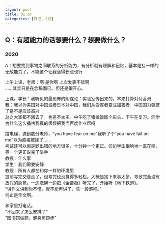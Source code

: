 ```yaml
---
layout: post
title: 01-30
categories: [日记, 1月]
---
```

## Q：有超能力的话想要什么？想要做什么？  

### 2020  
A：想要找到事物之间联系的分析能力，有分析就有理解和记忆，基本是挂一样的无敌能力了。不能这个让我活得长点也行  

上午上课，老师：啊 是你啊 上次发表不错啊  
……其实只是在念稿而已。但还是很开心。  

上课。学长：我听见的最恐怖的阴谋论：实验室传出来的，本来打算对付香港  
我：我以为美国对中国或者日本对中国，我们从受害者变成加害者，中国国力强盛了是不是应该高兴  
总之大家都不回去了，也差不太多。中午吃了猪排饭图个彩头，下午在复习。同学为什么这么捅咕我真的很烦把我当百度作业帮吗  

蹭电梯，遇到数分老师，“you have fear on me”我听了个"you have fail on me"以为直接被挂了……  
考试还可以但是题出错的地方很多，十分钟一个更正。旁边学生很响地一直在啧，等一个更正说完了举手  
教授：什么事  
学生：我们需要安静  
教授：所有人都在和你一样的环境里  
提前写完交卷走了，但考完也没觉得多轻松，大概是接下来事太多，导致完全没有放假的感觉。一边洗碗一边把《金蔷薇》听完了，开始听《地下铁道》。  
“讲作文讲到你不懂，就不能再讲了，告一段落吧。”  
何止是作文啊。  

和家里打电话。  
“不回来了怎么安排？”  
“图书馆做题，健身房跑步”  
